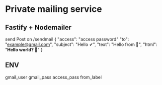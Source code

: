 # Private mailing service

## Fastify + Nodemailer

send Post on /sendmail
{
  "access": "access password"
  "to": "example@gmail.com",
  "subject": "Hello ✔",
  "text": "Hello from 🤖",
  "html": "<b>Hello world? 🤖</b>"
}

## ENV
gmail_user
gmail_pass
access_pass
from_label